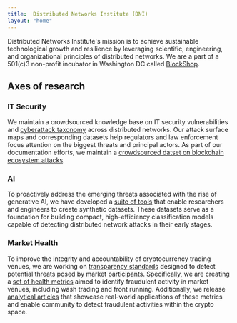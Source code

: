 ```yaml
---
title:  Distributed Networks Institute (DNI)
layout: "home"
---
```


Distributed Networks Institute's mission is to achieve sustainable technological growth and resilience by leveraging scientific, engineering, and organizational principles of distributed networks. We are a part of a 501(c)3 non-profit incubator in Washington DC called [BlockShop](https://blockshop.org).

## Axes of research

### IT Security

We maintain a crowdsourced knowledge base on IT security vulnerabilities and [cyberattack taxonomy](/research/cyberattacks/wiki/) across distributed networks. Our attack surface maps and corresponding datasets help regulators and law enforcement focus attention on the biggest threats and principal actors. As part of our documentation efforts, we maintain a [crowdsourced datset on blockchain ecosystem attacks](/research/cyberattacks/incidents/).

### AI

To proactively address the emerging threats associated with the rise of generative AI, we have developed a [suite of tools](/research/ai/synthetic-data/) that enable researchers and engineers to create synthetic datasets. These datasets serve as a foundation for building compact, high-efficiency classification models capable of detecting distributed network attacks in their early stages.

### Market Health

To improve the integrity and accountability of cryptocurrency trading venues, we are working on [transparency standards](/research/market-health/docs/mvt/) designed to detect potential threats posed by market participants. Specifically, we are creating a [set of health metrics](/research/market-health/docs/) aimed to identify fraudulent activity in market venues, including wash trading and front running. Additionally, we release [analytical articles](/research/market-health/posts/) that showcase real-world applications of these metrics and enable community to detect fraudulent activities within the crypto space.
